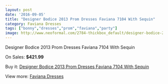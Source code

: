 ```yaml
---
layout: post
date: '2016-09-05'
title: "Designer Bodice 2013 Prom Dresses Faviana 7104 With Sequin"
category: Faviana Dresses
tags: ["bonny","dresses","prom","faviana","party"]
image: http://www.neoformal.com/2784-thickbox_default/designer-bodice-2013-prom-dresses-faviana-7104-with-sequin.jpg
---
```

Designer Bodice 2013 Prom Dresses Faviana 7104 With Sequin

On Sales: **$421.99**
<a href="https://www.neoformal.com/en/faviana-dresses/1036-designer-bodice-2013-prom-dresses-faviana-7104-with-sequin.html"><amp-img layout="responsive" width="600" height="600" src="//www.neoformal.com/2784-thickbox_default/designer-bodice-2013-prom-dresses-faviana-7104-with-sequin.jpg" alt="Designer Bodice 2013 Prom Dresses Faviana 7104 With Sequin 0" /></a>
<a href="https://www.neoformal.com/en/faviana-dresses/1036-designer-bodice-2013-prom-dresses-faviana-7104-with-sequin.html"><amp-img layout="responsive" width="600" height="600" src="//www.neoformal.com/2785-thickbox_default/designer-bodice-2013-prom-dresses-faviana-7104-with-sequin.jpg" alt="Designer Bodice 2013 Prom Dresses Faviana 7104 With Sequin 1" /></a>
<a href="https://www.neoformal.com/en/faviana-dresses/1036-designer-bodice-2013-prom-dresses-faviana-7104-with-sequin.html"><amp-img layout="responsive" width="600" height="600" src="//www.neoformal.com/2786-thickbox_default/designer-bodice-2013-prom-dresses-faviana-7104-with-sequin.jpg" alt="Designer Bodice 2013 Prom Dresses Faviana 7104 With Sequin 2" /></a>
<a href="https://www.neoformal.com/en/faviana-dresses/1036-designer-bodice-2013-prom-dresses-faviana-7104-with-sequin.html"><amp-img layout="responsive" width="600" height="600" src="//www.neoformal.com/2787-thickbox_default/designer-bodice-2013-prom-dresses-faviana-7104-with-sequin.jpg" alt="Designer Bodice 2013 Prom Dresses Faviana 7104 With Sequin 3" /></a>
<a href="https://www.neoformal.com/en/faviana-dresses/1036-designer-bodice-2013-prom-dresses-faviana-7104-with-sequin.html"><amp-img layout="responsive" width="600" height="600" src="//www.neoformal.com/2788-thickbox_default/designer-bodice-2013-prom-dresses-faviana-7104-with-sequin.jpg" alt="Designer Bodice 2013 Prom Dresses Faviana 7104 With Sequin 4" /></a>

Buy it: [Designer Bodice 2013 Prom Dresses Faviana 7104 With Sequin](https://www.neoformal.com/en/faviana-dresses/1036-designer-bodice-2013-prom-dresses-faviana-7104-with-sequin.html "Designer Bodice 2013 Prom Dresses Faviana 7104 With Sequin")

View more: [Faviana Dresses](https://www.neoformal.com/en/10-faviana-dresses "Faviana Dresses")